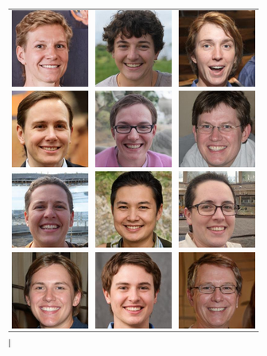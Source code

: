 |   |   |   |
|---|---|---|
| <a href = "https://github.com/human-centered-ai-lab/PERSONAS/blob/main/Resources/Faces/AllFacesHighRes/GenD_EmoH_AppN_AgeM_00146.jpg"><img src="https://github.com/human-centered-ai-lab/PERSONAS/blob/main/Resources/Faces/AllFacesLowRes/GenD_EmoH_AppN_AgeM_00146_small.jpg" width="250" title="Persona 00146"></a>| <a href = "https://github.com/human-centered-ai-lab/PERSONAS/blob/main/Resources/Faces/AllFacesHighRes/GenD_EmoH_AppC_AgeL_00169.jpg"><img src="https://github.com/human-centered-ai-lab/PERSONAS/blob/main/Resources/Faces/AllFacesLowRes/GenD_EmoH_AppC_AgeL_00169_small.jpg" width="250" title="Persona 00169"></a>| <a href = "https://github.com/human-centered-ai-lab/PERSONAS/blob/main/Resources/Faces/AllFacesHighRes/GenD_EmoH_AppC_AgeM_00409.jpg"><img src="https://github.com/human-centered-ai-lab/PERSONAS/blob/main/Resources/Faces/AllFacesLowRes/GenD_EmoH_AppC_AgeM_00409_small.jpg" width="250" title="Persona 00409"></a>|
| <a href = "https://github.com/human-centered-ai-lab/PERSONAS/blob/main/Resources/Faces/AllFacesHighRes/GenD_EmoH_AppN_AgeM_00458.jpg"><img src="https://github.com/human-centered-ai-lab/PERSONAS/blob/main/Resources/Faces/AllFacesLowRes/GenD_EmoH_AppN_AgeM_00458_small.jpg" width="250" title="Persona 00458"></a>| <a href = "https://github.com/human-centered-ai-lab/PERSONAS/blob/main/Resources/Faces/AllFacesHighRes/GenD_EmoH_AppN_AgeM_01175.jpg"><img src="https://github.com/human-centered-ai-lab/PERSONAS/blob/main/Resources/Faces/AllFacesLowRes/GenD_EmoH_AppN_AgeM_01175_small.jpg" width="250" title="Persona 01175"></a>| <a href = "https://github.com/human-centered-ai-lab/PERSONAS/blob/main/Resources/Faces/AllFacesHighRes/GenD_EmoH_AppN_AgeM_01202.jpg"><img src="https://github.com/human-centered-ai-lab/PERSONAS/blob/main/Resources/Faces/AllFacesLowRes/GenD_EmoH_AppN_AgeM_01202_small.jpg" width="250" title="Persona 01202"></a>|
| <a href = "https://github.com/human-centered-ai-lab/PERSONAS/blob/main/Resources/Faces/AllFacesHighRes/GenD_EmoH_AppC_AgeM_01206.jpg"><img src="https://github.com/human-centered-ai-lab/PERSONAS/blob/main/Resources/Faces/AllFacesLowRes/GenD_EmoH_AppC_AgeM_01206_small.jpg" width="250" title="Persona 01206"></a>| <a href = "https://github.com/human-centered-ai-lab/PERSONAS/blob/main/Resources/Faces/AllFacesHighRes/GenD_EmoH_AppN_AgeM_01216.jpg"><img src="https://github.com/human-centered-ai-lab/PERSONAS/blob/main/Resources/Faces/AllFacesLowRes/GenD_EmoH_AppN_AgeM_01216_small.jpg" width="250" title="Persona 01216"></a>| <a href = "https://github.com/human-centered-ai-lab/PERSONAS/blob/main/Resources/Faces/AllFacesHighRes/GenD_EmoH_AppC_AgeL_01699.jpg"><img src="https://github.com/human-centered-ai-lab/PERSONAS/blob/main/Resources/Faces/AllFacesLowRes/GenD_EmoH_AppC_AgeL_01699_small.jpg" width="250" title="Persona 01699"></a>|
| <a href = "https://github.com/human-centered-ai-lab/PERSONAS/blob/main/Resources/Faces/AllFacesHighRes/GenD_EmoH_AppN_AgeM_03950.jpg"><img src="https://github.com/human-centered-ai-lab/PERSONAS/blob/main/Resources/Faces/AllFacesLowRes/GenD_EmoH_AppN_AgeM_03950_small.jpg" width="250" title="Persona 03950"></a>| <a href = "https://github.com/human-centered-ai-lab/PERSONAS/blob/main/Resources/Faces/AllFacesHighRes/GenD_EmoH_AppN_AgeL_04191.jpg"><img src="https://github.com/human-centered-ai-lab/PERSONAS/blob/main/Resources/Faces/AllFacesLowRes/GenD_EmoH_AppN_AgeL_04191_small.jpg" width="250" title="Persona 04191"></a>| <a href = "https://github.com/human-centered-ai-lab/PERSONAS/blob/main/Resources/Faces/AllFacesHighRes/GenD_EmoH_AppN_AgeM_07251.jpg"><img src="https://github.com/human-centered-ai-lab/PERSONAS/blob/main/Resources/Faces/AllFacesLowRes/GenD_EmoH_AppN_AgeM_07251_small.jpg" width="250" title="Persona 07251"></a>|
|
